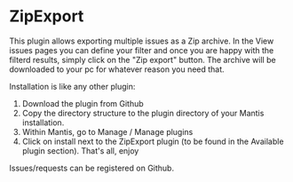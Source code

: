 # ZipExport
This plugin allows exporting multiple issues as a Zip archive.
In the View issues pages you can define your filter and once you are happy with the filterd results, simply click on the "Zip export" button.
The archive will  be downloaded to your pc for whatever reason you need that.

Installation is like any other plugin:
1. Download the plugin from Github
2. Copy the directory structure to the plugin directory of your Mantis installation.
3. Within Mantis, go to Manage / Manage plugins
4. Click on install next to the ZipExport plugin (to be found in the Available plugin section).
That's all, enjoy

Issues/requests can be registered on Github.
